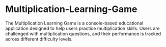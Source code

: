 # Multiplication-Learning-Game
The Multiplication Learning Game is a console-based educational application designed to  help users practice multiplication skills. Users are challenged with multiplication questions,  and their performance is tracked across different difficulty levels. 
